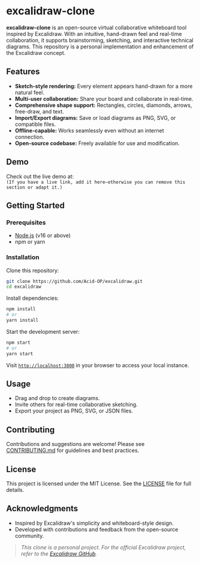 # excalidraw-clone

**excalidraw-clone** is an open-source virtual collaborative whiteboard tool inspired by Excalidraw. With an intuitive, hand-drawn feel and real-time collaboration, it supports brainstorming, sketching, and interactive technical diagrams. This repository is a personal implementation and enhancement of the Excalidraw concept.

## Features

- **Sketch-style rendering:** Every element appears hand-drawn for a more natural feel.
- **Multi-user collaboration:** Share your board and collaborate in real-time.
- **Comprehensive shape support:** Rectangles, circles, diamonds, arrows, free-draw, and text.
- **Import/Export diagrams:** Save or load diagrams as PNG, SVG, or compatible files.
- **Offline-capable:** Works seamlessly even without an internet connection.
- **Open-source codebase:** Freely available for use and modification.

## Demo

Check out the live demo at:  
`(If you have a live link, add it here—otherwise you can remove this section or adapt it.)`

## Getting Started

### Prerequisites

- [Node.js](https://nodejs.org/) (v16 or above)
- npm or yarn

### Installation

Clone this repository:

```bash
git clone https://github.com/Acid-OP/excalidraw.git
cd excalidraw
```

Install dependencies:

```bash
npm install
# or
yarn install
```

Start the development server:

```bash
npm start
# or
yarn start
```

Visit [`http://localhost:3000`](http://localhost:3000) in your browser to access your local instance.

## Usage

- Drag and drop to create diagrams.
- Invite others for real-time collaborative sketching.
- Export your project as PNG, SVG, or JSON files.

## Contributing

Contributions and suggestions are welcome! Please see [CONTRIBUTING.md](CONTRIBUTING.md) for guidelines and best practices.

## License

This project is licensed under the MIT License. See the [LICENSE](LICENSE) file for full details.

## Acknowledgments

- Inspired by Excalidraw's simplicity and whiteboard-style design.
- Developed with contributions and feedback from the open-source community.

> _This clone is a personal project. For the official Excalidraw project, refer to the [Excalidraw GitHub](https://github.com/excalidraw/excalidraw)._

